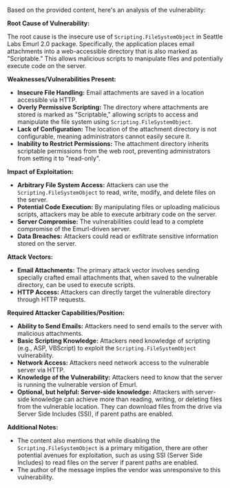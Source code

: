 Based on the provided content, here's an analysis of the vulnerability:

**Root Cause of Vulnerability:**

The root cause is the insecure use of `Scripting.FileSystemObject` in Seattle Labs Emurl 2.0 package. Specifically, the application places email attachments into a web-accessible directory that is also marked as "Scriptable." This allows malicious scripts to manipulate files and potentially execute code on the server.

**Weaknesses/Vulnerabilities Present:**

*   **Insecure File Handling:** Email attachments are saved in a location accessible via HTTP.
*   **Overly Permissive Scripting:** The directory where attachments are stored is marked as "Scriptable," allowing scripts to access and manipulate the file system using `Scripting.FileSystemObject`.
*   **Lack of Configuration:** The location of the attachment directory is not configurable, meaning administrators cannot easily secure it.
*   **Inability to Restrict Permissions:** The attachment directory inherits scriptable permissions from the web root, preventing administrators from setting it to "read-only".

**Impact of Exploitation:**

*   **Arbitrary File System Access:** Attackers can use the `Scripting.FileSystemObject` to read, write, modify, and delete files on the server.
*   **Potential Code Execution:** By manipulating files or uploading malicious scripts, attackers may be able to execute arbitrary code on the server.
*   **Server Compromise:** The vulnerabilities could lead to a complete compromise of the Emurl-driven server.
*   **Data Breaches:** Attackers could read or exfiltrate sensitive information stored on the server.

**Attack Vectors:**

*   **Email Attachments:** The primary attack vector involves sending specially crafted email attachments that, when saved to the vulnerable directory, can be used to execute scripts.
*   **HTTP Access:** Attackers can directly target the vulnerable directory through HTTP requests.

**Required Attacker Capabilities/Position:**

*   **Ability to Send Emails:** Attackers need to send emails to the server with malicious attachments.
*   **Basic Scripting Knowledge:** Attackers need knowledge of scripting (e.g., ASP, VBScript) to exploit the `Scripting.FileSystemObject` vulnerability.
*   **Network Access:** Attackers need network access to the vulnerable server via HTTP.
*   **Knowledge of the Vulnerability:** Attackers need to know that the server is running the vulnerable version of Emurl.
*   **Optional, but helpful: Server-side knowledge:** Attackers with server-side knowledge can achieve more than reading, writing, or deleting files from the vulnerable location. They can download files from the drive via Server Side Includes (SSI), if parent paths are enabled.

**Additional Notes:**

*   The content also mentions that while disabling the `Scripting.FileSystemObject` is a primary mitigation, there are other potential avenues for exploitation, such as using SSI (Server Side Includes) to read files on the server if parent paths are enabled.
*   The author of the message implies the vendor was unresponsive to this vulnerability.